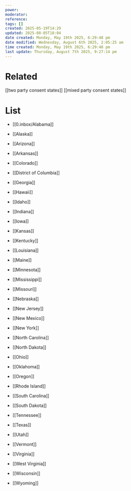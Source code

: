 ```yaml
---
power: 
moderator:
reference:
tags: []
created: 2025-05-19T14:29
updated: 2025-08-05T18:04
date created: Monday, May 19th 2025, 6:29:48 pm
date modified: Wednesday, August 6th 2025, 2:05:25 am
time created: Monday, May 19th 2025, 6:29:48 pm
last update: Thursday, August 7th 2025, 9:27:14 pm
---
```

# Related
[[two party consent states]]
[[mixed party consent states]]
# List
- [[0.inbox/Alabama]]
    
- [[Alaska]]
    
- [[Arizona]]
    
- [[Arkansas]]
    
- [[Colorado]]
    
- [[District of Columbia]]
    
- [[Georgia]]
    
- [[Hawaii]]
    
- [[Idaho]]
    
- [[Indiana]]
    
- [[Iowa]]
    
- [[Kansas]]
    
- [[Kentucky]]
    
- [[Louisiana]]
    
- [[Maine]]
    
- [[Minnesota]]
    
- [[Mississippi]]
    
- [[Missouri]]
    
- [[Nebraska]]
    
- [[New Jersey]]
    
- [[New Mexico]]
    
- [[New York]]
    
- [[North Carolina]]
    
- [[North Dakota]]
    
- [[Ohio]]
    
- [[Oklahoma]]
    
- [[Oregon]]
    
- [[Rhode Island]]
    
- [[South Carolina]]
    
- [[South Dakota]]
    
- [[Tennessee]]
    
- [[Texas]]
    
- [[Utah]]
    
- [[Vermont]]
    
- [[Virginia]]
    
- [[West Virginia]]
    
- [[Wisconsin]]
    
- [[Wyoming]]